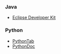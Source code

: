 ### <span id="learn">Java</span>  
- <a href="http://www.eclipse.org/" type="text/html" target="_blank">Eclipse Developer Kit</a>  

### <span id="learn">Python</span>  
- <a href="https://www.pythontab.com/" type="text/html" target="_blank">PythonTab</a>  
- <a href="http://www.pythondoc.com/" type="text/html" target="_blank">PythonDoc</a>  
